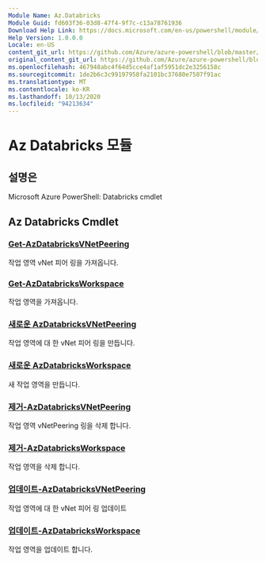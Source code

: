 ```yaml
---
Module Name: Az.Databricks
Module Guid: fd603f36-03d8-47f4-9f7c-c13a78761936
Download Help Link: https://docs.microsoft.com/en-us/powershell/module/az.databricks
Help Version: 1.0.0.0
Locale: en-US
content_git_url: https://github.com/Azure/azure-powershell/blob/master/src/Databricks/help/Az.Databricks.md
original_content_git_url: https://github.com/Azure/azure-powershell/blob/master/src/Databricks/help/Az.Databricks.md
ms.openlocfilehash: 467948abc4f64d5cce4af1af5951dc2e3256158c
ms.sourcegitcommit: 1de2b6c3c99197958fa2101bc37680e7507f91ac
ms.translationtype: MT
ms.contentlocale: ko-KR
ms.lasthandoff: 10/13/2020
ms.locfileid: "94213634"
---
```

# Az Databricks 모듈
## 설명은
Microsoft Azure PowerShell: Databricks cmdlet

## Az Databricks Cmdlet
### [Get-AzDatabricksVNetPeering](Get-AzDatabricksVNetPeering.md)
작업 영역 vNet 피어 링을 가져옵니다.

### [Get-AzDatabricksWorkspace](Get-AzDatabricksWorkspace.md)
작업 영역을 가져옵니다.

### [새로운 AzDatabricksVNetPeering](New-AzDatabricksVNetPeering.md)
작업 영역에 대 한 vNet 피어 링을 만듭니다.

### [새로운 AzDatabricksWorkspace](New-AzDatabricksWorkspace.md)
새 작업 영역을 만듭니다.

### [제거-AzDatabricksVNetPeering](Remove-AzDatabricksVNetPeering.md)
작업 영역 vNetPeering 링을 삭제 합니다.

### [제거-AzDatabricksWorkspace](Remove-AzDatabricksWorkspace.md)
작업 영역을 삭제 합니다.

### [업데이트-AzDatabricksVNetPeering](Update-AzDatabricksVNetPeering.md)
작업 영역에 대 한 vNet 피어 링 업데이트

### [업데이트-AzDatabricksWorkspace](Update-AzDatabricksWorkspace.md)
작업 영역을 업데이트 합니다.

